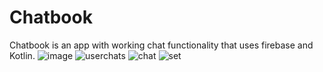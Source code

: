 # Chatbook
Chatbook is an app with working chat functionality that uses firebase and Kotlin.
![image](https://user-images.githubusercontent.com/89931435/131873580-17158324-fb46-4f20-aac6-a5e79acbef24.jpeg) ![userchats](https://user-images.githubusercontent.com/89931435/131873720-7570860e-e61f-4a0e-ad27-6dfe293fdd2a.jpeg)
![chat](https://user-images.githubusercontent.com/89931435/131873783-5b5f13c4-922d-4a40-9bdb-b8badfc7a8ec.jpeg) ![set](https://user-images.githubusercontent.com/89931435/131873854-7ed23d8e-3d26-474e-84f1-a868ab13259a.jpeg)

